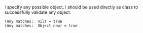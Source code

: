 I specify any posslble object. 
I should be used directly as class to successfully validate any object.

	(Any matches:  nil) = true
	(Any matches:  Object new) = true